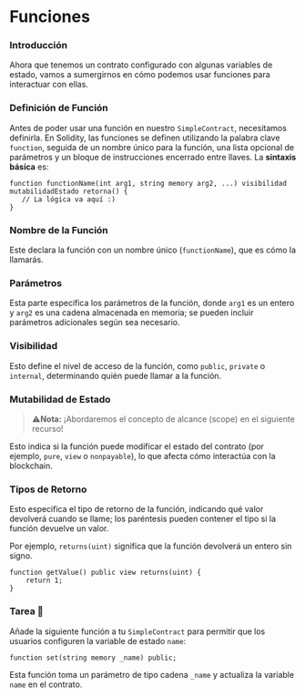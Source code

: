 # Funciones

### Introducción

Ahora que tenemos un contrato configurado con algunas variables de estado, vamos a sumergirnos en cómo podemos usar funciones para interactuar con ellas.

### Definición de Función

Antes de poder usar una función en nuestro `SimpleContract`, necesitamos definirla. En Solidity, las funciones se definen utilizando la palabra clave `function`, seguida de un nombre único para la función, una lista opcional de parámetros y un bloque de instrucciones encerrado entre llaves. La **sintaxis básica** es:

```solidity
function functionName(int arg1, string memory arg2, ...) visibilidad mutabilidadEstado retorna() {
   // La lógica va aquí :)
}
```

### Nombre de la Función

Este declara la función con un nombre único (`functionName`), que es cómo la llamarás.

### Parámetros

Esta parte especifica los parámetros de la función, donde `arg1` es un entero y `arg2` es una cadena almacenada en memoria; se pueden incluir parámetros adicionales según sea necesario.

### Visibilidad

Esto define el nivel de acceso de la función, como `public`, `private` o `internal`, determinando quién puede llamar a la función.

### Mutabilidad de Estado

> ⚠️**Nota:** ¡Abordaremos el concepto de alcance (scope) en el siguiente recurso!

Esto indica si la función puede modificar el estado del contrato (por ejemplo, `pure`, `view` o `nonpayable`), lo que afecta cómo interactúa con la blockchain.

### Tipos de Retorno

Esto especifica el tipo de retorno de la función, indicando qué valor devolverá cuando se llame; los paréntesis pueden contener el tipo si la función devuelve un valor.

Por ejemplo, `returns(uint)` significa que la función devolverá un entero sin signo.

```solidity
function getValue() public view returns(uint) {
	return 1;
}
```

### Tarea 📝

Añade la siguiente función a tu `SimpleContract` para permitir que los usuarios configuren la variable de estado `name`:

```solidity
function set(string memory _name) public;
```

Esta función toma un parámetro de tipo cadena `_name` y actualiza la variable `name` en el contrato.